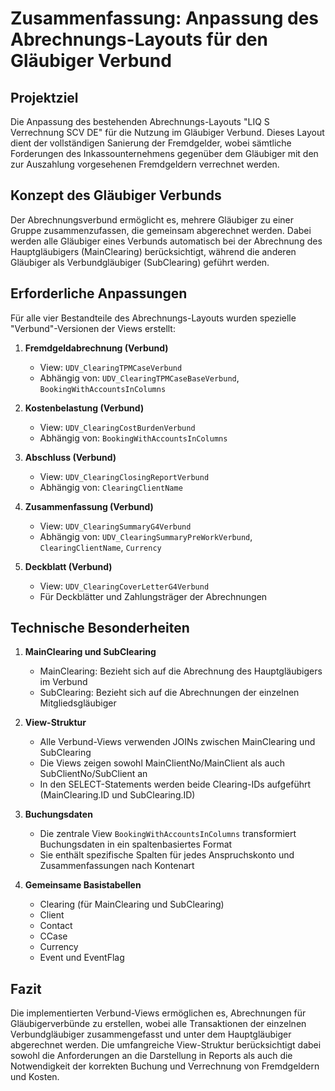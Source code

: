 # Zusammenfassung: Anpassung des Abrechnungs-Layouts für den Gläubiger Verbund

## Projektziel
Die Anpassung des bestehenden Abrechnungs-Layouts "LIQ S Verrechnung SCV DE" für die Nutzung im Gläubiger Verbund. Dieses Layout dient der vollständigen Sanierung der Fremdgelder, wobei sämtliche Forderungen des Inkassounternehmens gegenüber dem Gläubiger mit den zur Auszahlung vorgesehenen Fremdgeldern verrechnet werden.

## Konzept des Gläubiger Verbunds
Der Abrechnungsverbund ermöglicht es, mehrere Gläubiger zu einer Gruppe zusammenzufassen, die gemeinsam abgerechnet werden. Dabei werden alle Gläubiger eines Verbunds automatisch bei der Abrechnung des Hauptgläubigers (MainClearing) berücksichtigt, während die anderen Gläubiger als Verbundgläubiger (SubClearing) geführt werden.

## Erforderliche Anpassungen
Für alle vier Bestandteile des Abrechnungs-Layouts wurden spezielle "Verbund"-Versionen der Views erstellt:

1. **Fremdgeldabrechnung (Verbund)**
   - View: `UDV_ClearingTPMCaseVerbund`
   - Abhängig von: `UDV_ClearingTPMCaseBaseVerbund`, `BookingWithAccountsInColumns`

2. **Kostenbelastung (Verbund)**
   - View: `UDV_ClearingCostBurdenVerbund`
   - Abhängig von: `BookingWithAccountsInColumns`

3. **Abschluss (Verbund)**
   - View: `UDV_ClearingClosingReportVerbund`
   - Abhängig von: `ClearingClientName`

4. **Zusammenfassung (Verbund)**
   - View: `UDV_ClearingSummaryG4Verbund`
   - Abhängig von: `UDV_ClearingSummaryPreWorkVerbund`, `ClearingClientName`, `Currency`

5. **Deckblatt (Verbund)**
   - View: `UDV_ClearingCoverLetterG4Verbund`
   - Für Deckblätter und Zahlungsträger der Abrechnungen

## Technische Besonderheiten

1. **MainClearing und SubClearing**
   - MainClearing: Bezieht sich auf die Abrechnung des Hauptgläubigers im Verbund
   - SubClearing: Bezieht sich auf die Abrechnungen der einzelnen Mitgliedsgläubiger

2. **View-Struktur**
   - Alle Verbund-Views verwenden JOINs zwischen MainClearing und SubClearing
   - Die Views zeigen sowohl MainClientNo/MainClient als auch SubClientNo/SubClient an
   - In den SELECT-Statements werden beide Clearing-IDs aufgeführt (MainClearing.ID und SubClearing.ID)

3. **Buchungsdaten**
   - Die zentrale View `BookingWithAccountsInColumns` transformiert Buchungsdaten in ein spaltenbasiertes Format
   - Sie enthält spezifische Spalten für jedes Anspruchskonto und Zusammenfassungen nach Kontenart

4. **Gemeinsame Basistabellen**
   - Clearing (für MainClearing und SubClearing)
   - Client
   - Contact
   - CCase
   - Currency
   - Event und EventFlag

## Fazit
Die implementierten Verbund-Views ermöglichen es, Abrechnungen für Gläubigerverbünde zu erstellen, wobei alle Transaktionen der einzelnen Verbundgläubiger zusammengefasst und unter dem Hauptgläubiger abgerechnet werden. Die umfangreiche View-Struktur berücksichtigt dabei sowohl die Anforderungen an die Darstellung in Reports als auch die Notwendigkeit der korrekten Buchung und Verrechnung von Fremdgeldern und Kosten.
